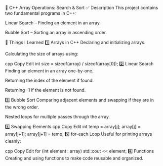 📘 C++ Array Operations: Search & Sort
✅ Description
This project contains two fundamental programs in C++:

Linear Search – Finding an element in an array.

Bubble Sort – Sorting an array in ascending order.

📌 Things I Learned
1️⃣ Arrays in C++
Declaring and initializing arrays.

Calculating the size of arrays using:

cpp
Copy
Edit
int size = sizeof(array) / sizeof(array[0]);
2️⃣ Linear Search
Finding an element in an array one-by-one.

Returning the index of the element if found.

Returning -1 if the element is not found.

3️⃣ Bubble Sort
Comparing adjacent elements and swapping if they are in the wrong order.

Nested loops for multiple passes through the array.

4️⃣ Swapping Elements
cpp
Copy
Edit
int temp = array[j];
array[j] = array[j+1];
array[j+1] = temp;
5️⃣ for-each Loop
Useful for printing arrays cleanly:

cpp
Copy
Edit
for (int element : array)
    std::cout << element;
6️⃣ Functions
Creating and using functions to make code reusable and organized.
